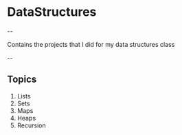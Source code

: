 # DataStructures

--

Contains the projects that I did for my data structures class

--

## Topics
1. Lists
2. Sets
3. Maps
4. Heaps
5. Recursion
